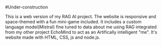 #Under-construction

This is a web version of my RAG AI project. The website is responsive and space-themed with a fun mini-game included. It includes a custom language model(Mistral) fine tuned to data about me using RAG integrated from my other project EchoMind to act as an Artifically intelligent "me". It's website made with HTML, CSS, js and node.js.
